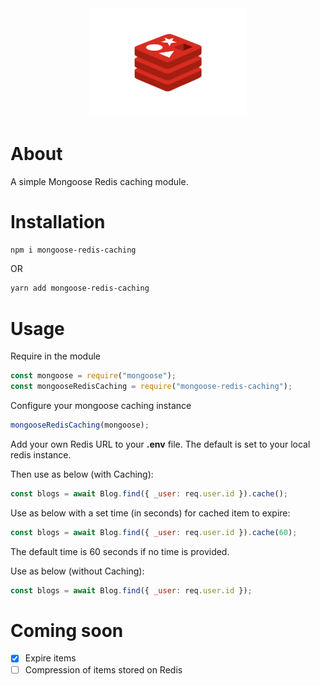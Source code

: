 <div align="center">
    <img src="./assets/redis-logo.png" width="50%" height="75%">
</div>

# About

A simple Mongoose Redis caching module.

# Installation

```sh
npm i mongoose-redis-caching
```

OR

```sh
yarn add mongoose-redis-caching
```

# Usage

Require in the module

```javascript
const mongoose = require("mongoose");
const mongooseRedisCaching = require("mongoose-redis-caching");
```

Configure your mongoose caching instance

```javascript
mongooseRedisCaching(mongoose);
```

Add your own Redis URL to your **.env** file. The default is set to your local redis instance.

Then use as below (with Caching):

```javascript
const blogs = await Blog.find({ _user: req.user.id }).cache();
```

Use as below with a set time (in seconds) for cached item to expire:

```javascript
const blogs = await Blog.find({ _user: req.user.id }).cache(60);
```

The default time is 60 seconds if no time is provided.

Use as below (without Caching):

```javascript
const blogs = await Blog.find({ _user: req.user.id });
```

# Coming soon

- [x] Expire items
- [ ] Compression of items stored on Redis
